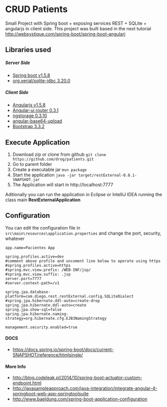 # CRUD Patients

Small Project with Spring boot + exposing services REST + SQLite + angularjs in client side.
This project was built based in the next tutorial http://websystique.com/spring-boot/spring-boot-angularj

## Libraries used
##### Server Side
- [Spring boot v1.5.8](https://github.com/spring-projects/spring-boot)
- [org.xerial/sqlite-jdbc 3.20.0](https://bitbucket.org/xerial/sqlite-jdbc)

##### Client Side
- [Angularjs v1.5.8](https://github.com/angular/angular.js)
- [Angular-ui router 0.3.1](https://github.com/angular-ui/ui-router)
- [ngstorage 0.3.10](https://github.com/gsklee/ngStorage)
- [angular-base64-upload](https://github.com/adonespitogo/angular-base64-upload)
- [Bootstrap 3.3.2](https://github.com/twbs/bootstrap)

## Execute Application
1. Download zip or clone from github `git clone https://github.com/drog/patients.git`
2. Go to parent folder 
3. Create a executable jar `mvn package`
4. Start the application `java -jar target/restExternal-0.0.1-SNAPSHOT.jar`
5. The Application will start in  http://localhost:7777

Aditionally you can run the application in Eclipse or IntelliJ IDEA running the class main  **RestExternalApplication**

## Configuration
You can edit the configuration file in `src\main\resources\application.properties` and change the port, security, whatever

```
app.name=Pacientes App

spring.profiles.active=dev
#comment above profile and uncoment line below to operate using https
#spring.profiles.active=https
#spring.mvc.view.prefix: /WEB-INF/jsp/
#spring.mvc.view.suffix: .jsp
server.port=7777
#server.context-path=/v1

spring.jpa.database-platform=com.diego.rest.restExternal.config.SQLiteDialect
#spring.jpa.hibernate.ddl-auto=create-drop
spring.jpa.hibernate.ddl-auto=create
spring.jpa.show-sql=false
spring.jpa.hibernate.naming-strategy=org.hibernate.cfg.EJB3NamingStrategy

management.security.enabled=true
```

#### DOCS
- https://docs.spring.io/spring-boot/docs/current-SNAPSHOT/reference/htmlsingle/	
	
	
#### More Info
- http://blog.codeleak.pl/2014/10/spring-boot-actuator-custom-endpoint.html
- http://javasampleapproach.com/java-integration/integrate-angular-4-springboot-web-app-springtoolsuite		
- http://www.baeldung.com/spring-boot-application-configuration
